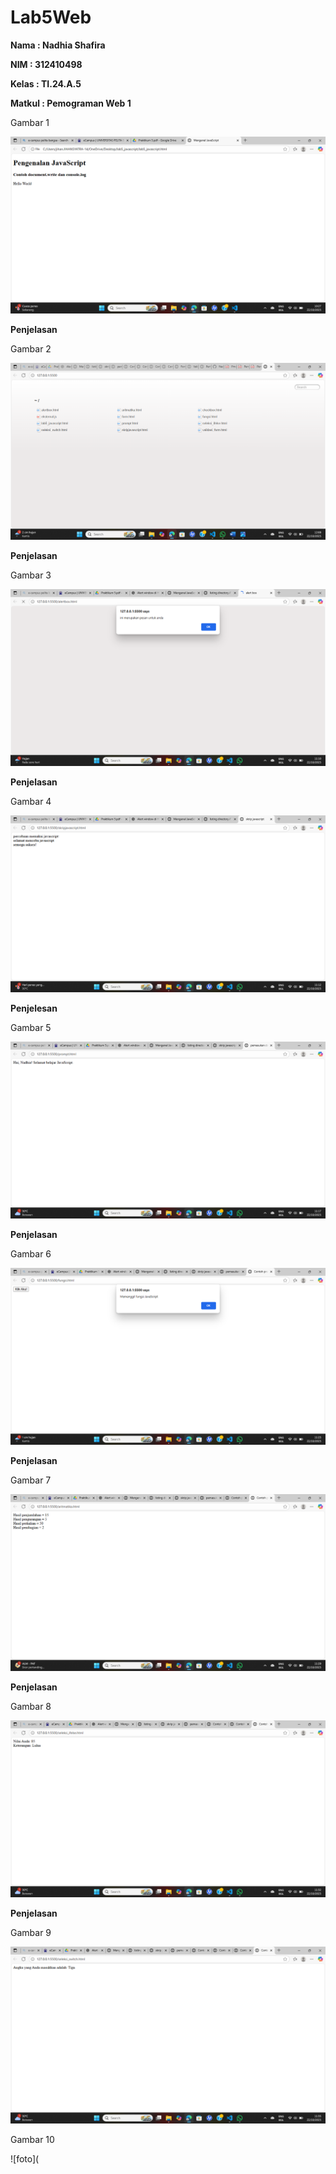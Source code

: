 # Lab5Web

**Nama            : Nadhia Shafira**

**NIM             : 312410498**

**Kelas           : TI.24.A.5**

**Matkul          : Pemograman Web 1**

Gambar 1

![foto](https://github.com/NadhiaShafira/Lab5Web/blob/9b63fdc2a27633d89f23bb4b5740cd339115ce11/fotoFoto/Gambar%201.png) 

**Penjelasan**

Gambar 2

![foto](https://github.com/NadhiaShafira/Lab5Web/blob/75cbb82c498a6d786ceb52f5b87a612dff5a4266/fotoFoto/Gambar%202.png) 

**Penjelasan**

Gambar 3

![foto](https://github.com/NadhiaShafira/Lab5Web/blob/a6f62e7ed2601906a8bd866590897e2a379c666b/fotoFoto/Gambar%203.png) 

**Penjelasan**

Gambar 4

![foto](https://github.com/NadhiaShafira/Lab5Web/blob/5196e49dd6a42b93b46c5b7bf634f7be26d4f464/fotoFoto/Gambar%204.png)

**Penjelesan**

Gambar 5

![foto](https://github.com/NadhiaShafira/Lab5Web/blob/f8e44225304070ad73de1a21ed782d5872339026/fotoFoto/Gambar%205.png)

**Penjelasan**

Gambar 6

![foto](https://github.com/NadhiaShafira/Lab5Web/blob/cdf193563088946c12cbac1e1143f98b4c072466/fotoFoto/Gambar%206.png) 

**Penjelasan**

Gambar 7

![foto](https://github.com/NadhiaShafira/Lab5Web/blob/9251fc266ecb31deab59dbc6d14e5b746cfaa6fa/fotoFoto/Gambar%207.png)

**Penjelasan**

Gambar 8

![foto](https://github.com/NadhiaShafira/Lab5Web/blob/04efa1f09ec5aeee39221123745ebc94b9171b08/fotoFoto/Gambar%208.png)

**Penjelasan**

Gambar 9

![foto](https://github.com/NadhiaShafira/Lab5Web/blob/3f6c651e6999f1712a50a166f966c928c62f91f7/fotoFoto/Gambar%209.png)

Gambar 10

![foto](



